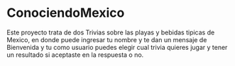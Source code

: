 # ConociendoMexico
Este proyecto trata de dos Trivias sobre las playas y bebidas tipicas de Mexico, en donde puede ingresar tu nombre y te dan un mensaje de Bienvenida y tu como usuario puedes elegir cual trivia quieres jugar y tener un resultado si aceptaste en la respuesta o no.
